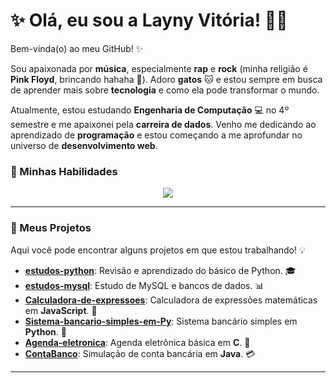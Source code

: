 # ✨ Olá, eu sou a Layny Vitória! 👩‍💻

Bem-vinda(o) ao meu GitHub! ✨

Sou apaixonada por **música**, especialmente **rap** e **rock** (minha religião é **Pink Floyd**, brincando hahaha 🎸). Adoro **gatos** 🐱 e estou sempre em busca de aprender mais sobre **tecnologia** e como ela pode transformar o mundo.

Atualmente, estou estudando **Engenharia de Computação** 💻 no 4º semestre e me apaixonei pela **carreira de dados**. Venho me dedicando ao aprendizado de **programação** e estou começando a me aprofundar no universo de **desenvolvimento web**.

### 🌟 Minhas Habilidades
<p align="center">
  <a href="https://skillicons.dev">
    <img src="https://skillicons.dev/icons?i=html,css,js,c,react,java,py,git&theme=dark&perline=8" />
  </a>
</p>

---

### 🚀 Meus Projetos
Aqui você pode encontrar alguns projetos em que estou trabalhando! 💡

- **[estudos-python](https://github.com/laynyv/estudos-python)**: Revisão e aprendizado do básico de Python. 🎓
- **[estudos-mysql](https://github.com/laynyv/estudos-mysql)**: Estudo de MySQL e bancos de dados. 📊
- **[Calculadora-de-expressoes](https://github.com/laynyv/Calculadora-de-expressoes)**: Calculadora de expressões matemáticas em **JavaScript**. 🧮
- **[Sistema-bancario-simples-em-Py](https://github.com/laynyv/Sistema-bancario-simples-em-Py)**: Sistema bancário simples em **Python**. 💸
- **[Agenda-eletronica](https://github.com/laynyv/Agenda-eletronica)**: Agenda eletrônica básica em **C**. 📅
- **[ContaBanco](https://github.com/laynyv/ContaBanco)**: Simulação de conta bancária em **Java**. 💳

---
